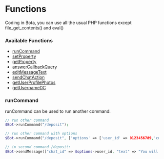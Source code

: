 # Functions

Coding in Bota, you can use all the usual PHP functions except file_get_contents() and eval()

### Available Functions
   * [runCommand](#runCommand)
   * [setProperty](#setProperty)
   * [getProperty](#getProperty)
   * [answerCallbackQuery](#answercallbackquery)
   * [editMessageText](#editmessagetext)
   * [sendChatAction](#sendchataction)
   * [getUserProfilePhotos](#getuserprofilephotos)
   * [getUsernameDC](#getusernamedc)


### runCommand
runCommand can be used to run another command.  

```php
// run other command
$Bot->runCommand("/deposit");

// run other command with options
$Bot->runCommand("/deposit", ['options' => ['user_id' => 0123456789,'currency' => 'TRX']]);

// in second command /deposit:
$Bot->sendMessage(["chat_id" => $options->user_id, "text" => "You will deposit: " . $options->currency]);
```

